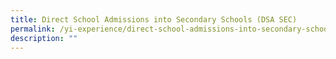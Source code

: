 ```yaml
---
title: Direct School Admissions into Secondary Schools (DSA SEC)
permalink: /yi-experience/direct-school-admissions-into-secondary-schools-dsa-sec/
description: ""
---
```

